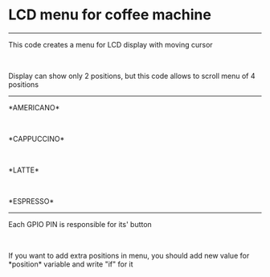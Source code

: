 <h1>LCD menu for coffee machine</h1>
<hr>
<p>This code creates a menu for LCD display with moving cursor</p>
<br>
<p>Display can show only 2 positions, but this code allows to scroll menu of 4 positions</p>
<hr>
<p>*AMERICANO*</p>
<br>
<p>*CAPPUCCINO*</p>
<br>
<p>*LATTE*</p>
<br>
<p>*ESPRESSO*</p>
<hr>

<p>Each GPIO PIN is responsible for its' button</p>
<br>
<p>If you want to add extra positions in menu, you should add new value for *position* variable and write "if" for it</p>
